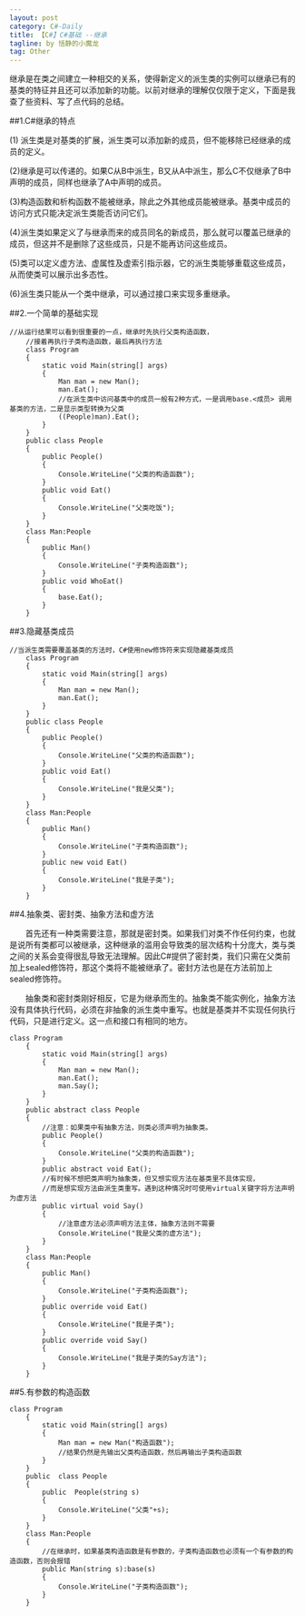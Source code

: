 ```yaml
---
layout: post
category: C#-Daily
title: 【C#】C#基础 --继承
tagline: by 恬静的小魔龙
tag: Other
---
```


继承是在类之间建立一种相交的关系，使得新定义的派生类的实例可以继承已有的基类的特征并且还可以添加新的功能。以前对继承的理解仅仅限于定义，下面是我查了些资料、写了点代码的总结。

##1.C#继承的特点

(1) 派生类是对基类的扩展，派生类可以添加新的成员，但不能移除已经继承的成员的定义。

(2)继承是可以传递的。如果C从B中派生，B又从A中派生，那么C不仅继承了B中声明的成员，同样也继承了A中声明的成员。

(3)构造函数和析构函数不能被继承，除此之外其他成员能被继承。基类中成员的访问方式只能决定派生类能否访问它们。

(4)派生类如果定义了与继承而来的成员同名的新成员，那么就可以覆盖已继承的成员，但这并不是删除了这些成员，只是不能再访问这些成员。

(5)类可以定义虚方法、虚属性及虚索引指示器，它的派生类能够重载这些成员，从而使类可以展示出多态性。

(6)派生类只能从一个类中继承，可以通过接口来实现多重继承。

##2.一个简单的基础实现

```
//从运行结果可以看到很重要的一点，继承时先执行父类构造函数，
    //接着再执行子类构造函数，最后再执行方法
    class Program
    {
        static void Main(string[] args)
        {
            Man man = new Man();
            man.Eat();
            //在派生类中访问基类中的成员一般有2种方式，一是调用base.<成员> 调用基类的方法，二是显示类型转换为父类
            ((People)man).Eat();
        }
    }
    public class People
    {
        public People()
        {
            Console.WriteLine("父类的构造函数");
        }
        public void Eat()
        {
            Console.WriteLine("父类吃饭");
        }
    }
    class Man:People
    {
        public Man()
        {
            Console.WriteLine("子类构造函数");
        }
        public void WhoEat()
        {
            base.Eat();
        }
    }
```
##3.隐藏基类成员

```
//当派生类需要覆盖基类的方法时，C#使用new修饰符来实现隐藏基类成员
    class Program
    {
        static void Main(string[] args)
        {
            Man man = new Man();
            man.Eat();
        }
    }
    public class People
    {
        public People()
        {
            Console.WriteLine("父类的构造函数");
        }
        public void Eat()
        {
            Console.WriteLine("我是父类");
        }
    }
    class Man:People
    {   
        public Man()
        {
            Console.WriteLine("子类构造函数");
        }
        public new void Eat()
        {
            Console.WriteLine("我是子类");
        }
    }
```
##4.抽象类、密封类、抽象方法和虚方法

　　首先还有一种类需要注意，那就是密封类。如果我们对类不作任何约束，也就是说所有类都可以被继承，这种继承的滥用会导致类的层次结构十分庞大，类与类之间的关系会变得很乱导致无法理解。因此C#提供了密封类，我们只需在父类前加上sealed修饰符，那这个类将不能被继承了。密封方法也是在方法前加上sealed修饰符。

　　抽象类和密封类刚好相反，它是为继承而生的。抽象类不能实例化，抽象方法没有具体执行代码，必须在非抽象的派生类中重写。也就是基类并不实现任何执行代码，只是进行定义。这一点和接口有相同的地方。
　　

```
class Program
    {
        static void Main(string[] args)
        {
            Man man = new Man();
            man.Eat();
            man.Say();
        }
    }
    public abstract class People
    {
        //注意：如果类中有抽象方法，则类必须声明为抽象类。
        public People()
        {
            Console.WriteLine("父类的构造函数");
        }
        public abstract void Eat();
        //有时候不想把类声明为抽象类，但又想实现方法在基类里不具体实现，
        //而是想实现方法由派生类重写。遇到这种情况时可使用virtual关键字将方法声明为虚方法
        public virtual void Say()
        {
            //注意虚方法必须声明方法主体，抽象方法则不需要
            Console.WriteLine("我是父类的虚方法");
        }
    }
    class Man:People
    {   
        public Man()
        {
            Console.WriteLine("子类构造函数");
        }
        public override void Eat()
        {
            Console.WriteLine("我是子类");
        }
        public override void Say()
        {
            Console.WriteLine("我是子类的Say方法");
        }
    }
```
##5.有参数的构造函数　

```
class Program
    {
        static void Main(string[] args)
        {
            Man man = new Man("构造函数");
            //结果仍然是先输出父类构造函数，然后再输出子类构造函数
        }
    }
    public  class People
    {
        public  People(string s)
        {
            Console.WriteLine("父类"+s);
        }
    }
    class Man:People
    {   
        //在继承时，如果基类构造函数是有参数的，子类构造函数也必须有一个有参数的构造函数，否则会报错
        public Man(string s):base(s)
        {
            Console.WriteLine("子类构造函数");
        }
    }
```
